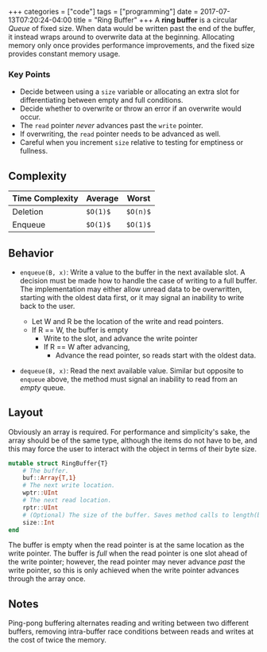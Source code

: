 +++
categories = ["code"]
tags = ["programming"]
date = 2017-07-13T07:20:24-04:00
title = "Ring Buffer"
+++
A __ring buffer__ is a circular _Queue_ of fixed size. When data would be written
past the end of the buffer, it instead wraps around to overwrite data at the
beginning. Allocating memory only once provides performance improvements, and
the fixed size provides constant memory usage.

### Key Points
* Decide between using a `size` variable or allocating an extra slot for
  differentiating between empty and full conditions.
* Decide whether to overwrite or throw an error if an overwrite would occur.
* The `read` pointer _never_ advances past the `write` pointer.
* If overwriting, the `read` pointer needs to be advanced as well.
* Careful when you increment `size` relative to testing for emptiness or
  fullness.

## Complexity
Time Complexity|Average |Worst
---------------|--------|-------
Deletion       |`$O(1)$`|`$O(n)$`
Enqueue        |`$O(1)$`|`$O(1)$`

## Behavior
* `enqueue(B, x)`: Write a value to the buffer in the next available slot.
  A decision must be made how to handle the case of writing to a full buffer.
  The implementation may either allow unread data to be overwritten, starting
  with the oldest data first, or it may signal an inability to write back to
  the user.
  * Let W and R be the location of the write and read pointers.
  * If R == W, the buffer is empty
    * Write to the slot, and advance the write pointer
    * If R == W after advancing,
      * Advance the read pointer, so reads start with the oldest data.

* `dequeue(B, x)`: Read the next available value.
  Similar but opposite to `enqueue` above, the method must signal an inability
  to read from an _empty_ queue.


## Layout
Obviously an array is required. For performance and simplicity's sake, the array
should be of the same type, although the items do not have to be, and this may
force the user to interact with the object in terms of their byte size.

```julia
mutable struct RingBuffer{T}
    # The buffer.
    buf::Array{T,1}
    # The next write location.
    wptr::UInt
    # The next read location.
    rptr::UInt
    # (Optional) The size of the buffer. Saves method calls to length(buf).
    size::Int
end
```

The buffer is empty when the read pointer is at the same location as the write
pointer. The buffer is _full_  when the read pointer is one slot ahead of the
write pointer; however, the read pointer may never advance _past_ the write
pointer, so this is only achieved when the write pointer advances through the
array once.

## Notes
Ping-pong buffering alternates reading and writing between two different
buffers, removing intra-buffer race conditions between reads and writes at the
cost of twice the memory.
